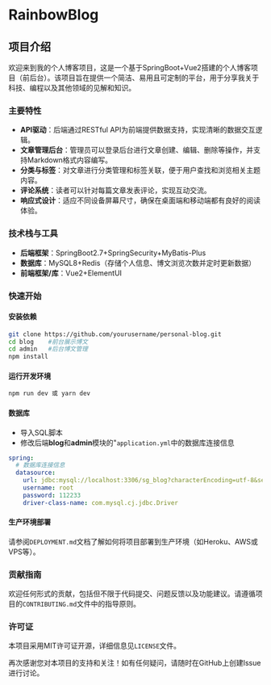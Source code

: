 # RainbowBlog


## 项目介绍
欢迎来到我的个人博客项目，这是一个基于SpringBoot+Vue2搭建的个人博客项目（前后台）。该项目旨在提供一个简洁、易用且可定制的平台，用于分享我关于科技、编程以及其他领域的见解和知识。

### 主要特性
- **API驱动**：后端通过RESTful API为前端提供数据支持，实现清晰的数据交互逻辑。
- **文章管理后台**：管理员可以登录后台进行文章创建、编辑、删除等操作，并支持Markdown格式内容编写。
- **分类与标签**：对文章进行分类管理和标签关联，便于用户查找和浏览相关主题内容。
- **评论系统**：读者可以针对每篇文章发表评论，实现互动交流。
- **响应式设计**：适应不同设备屏幕尺寸，确保在桌面端和移动端都有良好的阅读体验。

### 技术栈与工具
- **后端框架**：SpringBoot2.7+SpringSecurity+MyBatis-Plus
- **数据库**：MySQL8+Redis（存储个人信息、博文浏览次数并定时更新数据）
- **前端框架/库**：Vue2+ElementUI

### 快速开始
#### 安装依赖
```bash
git clone https://github.com/yourusername/personal-blog.git
cd blog    #前台展示博文
cd admin   #后台博文管理
npm install
```
#### 运行开发环境
```bash
npm run dev 或 yarn dev
```

#### 数据库
- 导入SQL脚本
- 修改后端**blog**和**admin**模块的"`application.yml`中的数据库连接信息
```yaml
spring:
  # 数据库连接信息
  datasource:
    url: jdbc:mysql://localhost:3306/sg_blog?characterEncoding=utf-8&serverTimezone=Asia/Shanghai
    username: root
    password: 112233
    driver-class-name: com.mysql.cj.jdbc.Driver
```

#### 生产环境部署
请参阅`DEPLOYMENT.md`文档了解如何将项目部署到生产环境（如Heroku、AWS或VPS等）。

### 贡献指南
欢迎任何形式的贡献，包括但不限于代码提交、问题反馈以及功能建议。请遵循项目的`CONTRIBUTING.md`文件中的指导原则。

### 许可证
本项目采用MIT许可证开源，详细信息见`LICENSE`文件。

再次感谢您对本项目的支持和关注！如有任何疑问，请随时在GitHub上创建Issue进行讨论。